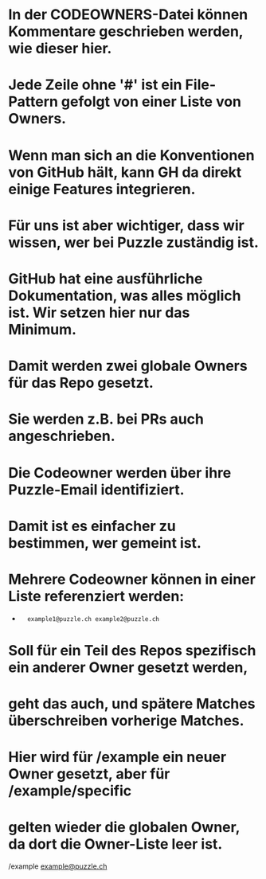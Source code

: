 # In der CODEOWNERS-Datei können Kommentare geschrieben werden, wie dieser hier.
# Jede Zeile ohne '#' ist ein File-Pattern gefolgt von einer Liste von Owners.
# Wenn man sich an die Konventionen von GitHub hält, kann GH da direkt einige Features integrieren.
# Für uns ist aber wichtiger, dass wir wissen, wer bei Puzzle zuständig ist.
# GitHub hat eine ausführliche Dokumentation, was alles möglich ist. Wir setzen hier nur das Minimum.


# Damit werden zwei globale Owners für das Repo gesetzt.
# Sie werden z.B. bei PRs auch angeschrieben.
# Die Codeowner werden über ihre Puzzle-Email identifiziert.
# Damit ist es einfacher zu bestimmen, wer gemeint ist.
# Mehrere Codeowner können in einer Liste referenziert werden:
*       example1@puzzle.ch example2@puzzle.ch

# Soll für ein Teil des Repos spezifisch ein anderer Owner gesetzt werden,
# geht das auch, und spätere Matches überschreiben vorherige Matches.
# Hier wird für /example ein neuer Owner gesetzt, aber für /example/specific
# gelten wieder die globalen Owner, da dort die Owner-Liste leer ist.
/example example@puzzle.ch
